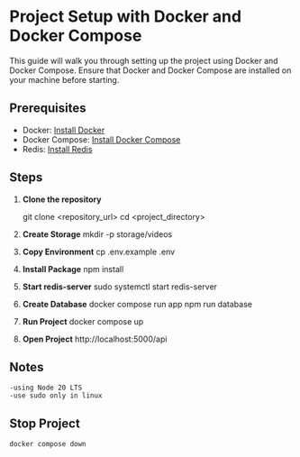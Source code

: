 # Project Setup with Docker and Docker Compose

This guide will walk you through setting up the project using Docker and Docker Compose. Ensure that Docker and Docker Compose are installed on your machine before starting.

## Prerequisites

- Docker: [Install Docker](https://docs.docker.com/get-docker/)
- Docker Compose: [Install Docker Compose](https://docs.docker.com/compose/install/)
- Redis: [Install Redis](https://redis.io/docs/latest/operate/oss_and_stack/install/)

## Steps

1. **Clone the repository**

   git clone <repository_url>
   cd <project_directory>

2. **Create Storage**
    mkdir -p storage/videos
    
3. **Copy Environment**
    cp .env.example .env

4. **Install Package**
    npm install

5. **Start redis-server**
    sudo systemctl start redis-server

6. **Create Database**
    docker compose run app npm run database

7. **Run Project**
    docker compose up

8. **Open Project**
    http://localhost:5000/api

## Notes
    -using Node 20 LTS
    -use sudo only in linux
    
## Stop Project
    docker compose down

